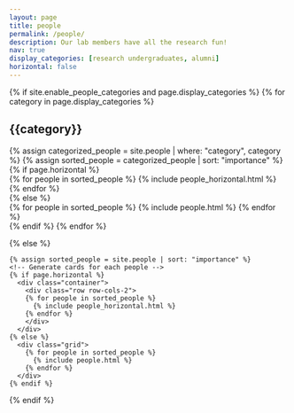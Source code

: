 ```yaml
---
layout: page
title: people
permalink: /people/
description: Our lab members have all the research fun!
nav: true
display_categories: [research undergraduates, alumni]
horizontal: false
---
```

<div class="people">
  {% if site.enable_people_categories and page.display_categories %}
  <!-- Display categorized people -->
    {% for category in page.display_categories %}
      <h2 class="category">{{category}}</h2>
      {% assign categorized_people = site.people | where: "category", category %}
      {% assign sorted_people = categorized_people | sort: "importance" %}
      <!-- Generate cards for each people -->
      {% if page.horizontal %}
        <div class="container">
          <div class="row row-cols-2">
          {% for people in sorted_people %}
            {% include people_horizontal.html %}
          {% endfor %}
          </div>
        </div>
      {% else %}
        <div class="grid">
          {% for people in sorted_people %}
            {% include people.html %}
          {% endfor %}
        </div>
      {% endif %}
    {% endfor %}

  {% else %}
  <!-- Display people without categories -->
    {% assign sorted_people = site.people | sort: "importance" %}
    <!-- Generate cards for each people -->
    {% if page.horizontal %}
      <div class="container">
        <div class="row row-cols-2">
        {% for people in sorted_people %}
          {% include people_horizontal.html %}
        {% endfor %}
        </div>
      </div>
    {% else %}
      <div class="grid">
        {% for people in sorted_people %}
          {% include people.html %}
        {% endfor %}
      </div>
    {% endif %}

  {% endif %}

</div>
